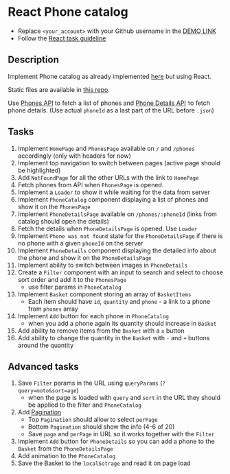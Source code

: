 # React Phone catalog
- Replace `<your_account>` with your Github username in the [DEMO LINK](https://<your_account>.github.io/react_phone-catalog/)
- Follow the [React task guideline](https://github.com/mate-academy/react_task-guideline#react-tasks-guideline)

## Description
Implement Phone catalog as already implemented [here](http://angular.github.io/angular-phonecat/step-14/app/#!/phones)
but using React.

Static files are available in [this repo](https://github.com/mate-academy/phone-catalogue-static).

Use [Phones API](https://mate-academy.github.io/phone-catalogue-static/api/phones.json) to fetch a list of phones
and [Phone Details API](https://mate-academy.github.io/phone-catalogue-static/api/phones/motorola-xoom.json) то fetch phone details.
(Use actual `phoneId` as a last part of the URL before `.json`)

## Tasks
1. Implement `HomePage` and `PhonesPage` available on `/` and `/phones` accordingly (only with headers for now)
1. Implement top navigation to switch between pages (active page should be highlighted)
1. Add `NotFoundPage` for all the other URLs with the link to `HomePage`
1. Fetch phones from API when `PhonesPage` is opened.
1. Implement a `Loader` to show it while waiting for the data from server
1. Implement `PhoneCatalog` component displaying a list of phones and show it on the `PhonesPage`
1. Implement `PhoneDetailsPage` available on `/phones/:phoneId` (links from catalog should open the details)
1. Fetch the details when `PhoneDetailsPage` is opened. Use `Loader`
1. Implement `Phone was not found` state for the `PhoneDetailsPage` if there is no phone with a given `phoneId` on the server
1. Implement `PhoneDetails` component displaying the detailed info about the phone and show it on the `PhoneDetailsPage`
1. Implement ability to switch between images in `PhoneDetails`
1. Create a `Filter` component with an input to search and select to choose sort order and add it to the `PhonesPage`
    - use filter params in `PhoneCatalog`
1. Implement `Basket` component storing an array of `BasketItems`
    - Each item should have `id`, `quantity` and `phone` - a link to a phone from `phones` array
1. Implement `Add` button for each phone in `PhoneCatalog`
    - when you add a phone again its quantity should increase in `Basket`
1. Add ability to remove items from the `Basket` with a `x` button
1. Add ability to change the quantity in the `Basket` with `-` and `+` buttons around the quantity


## Advanced tasks
1. Save `Filter` params in the URL using `queryParams` (`?query=moto&sort=age`)
    - when the page is loaded with `query` and `sort` in the URL
      they should be applied to the filter and `PhoneCatalog`
1. Add [Pagination](https://github.com/mate-academy/react_pagination#react-pagination)
    - Top `Pagination` should allow to select `perPage`
    - Bottom `Pagination` should show the info (4-6 of 20)
    - Save `page` and `perPage` in URL so it works together with the `Filter`
1. Implement `Add` button for `PhoneDetails` so you can add a phone to the `Basket` from the `PhoneDetailsPage`
1. Add animation to the `PhoneCatalog`
1. Save the Basket to the `localSotrage` and read it on page load
